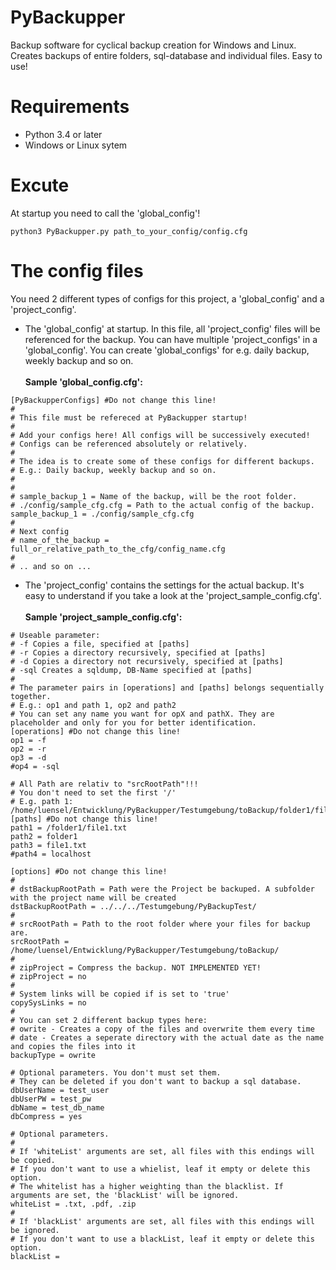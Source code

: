 PyBackupper
===========

Backup software for cyclical backup creation for Windows and Linux. Creates backups of entire folders, sql-database and individual files. Easy to use!

# Requirements
* Python 3.4 or later
* Windows or Linux sytem

# Excute

At startup you need to call the 'global_config'!
```
python3 PyBackupper.py path_to_your_config/config.cfg
```

# The config files
You need 2 different types of configs for this project, a 'global_config' and a 'project_config'. 

* The 'global_config' at startup. In this file, all 'project_config' files will be referenced for the backup. You can have multiple 'project_configs' in a 'global_config'. You can create 'global_configs' for e.g. daily backup, weekly backup and so on. <br><br> 
**Sample 'global_config.cfg':**
```
[PyBackupperConfigs] #Do not change this line!
#
# This file must be refereced at PyBackupper startup!
#
# Add your configs here! All configs will be successively executed!
# Configs can be referenced absolutely or relatively. 
#
# The idea is to create some of these configs for different backups. 
# E.g.: Daily backup, weekly backup and so on.
#
#
# sample_backup_1 = Name of the backup, will be the root folder.
# ./config/sample_cfg.cfg = Path to the actual config of the backup.
sample_backup_1 = ./config/sample_cfg.cfg
#
# Next config
# name_of_the_backup = full_or_relative_path_to_the_cfg/config_name.cfg
#
# .. and so on ...
```
* The 'project_config' contains the settings for the actual backup. It's easy to understand if you take a look at the 'project_sample_config.cfg'. <br><br>
**Sample 'project_sample_config.cfg':**
```
# Useable parameter:
# -f Copies a file, specified at [paths]
# -r Copies a directory recursively, specified at [paths] 
# -d Copies a directory not recursively, specified at [paths]
# -sql Creates a sqldump, DB-Name specified at [paths]
# 
# The parameter pairs in [operations] and [paths] belongs sequentially together.
# E.g.: op1 and path 1, op2 and path2
# You can set any name you want for opX and pathX. They are placeholder and only for you for better identification.
[operations] #Do not change this line! 
op1 = -f
op2 = -r
op3 = -d
#op4 = -sql

# All Path are relativ to "srcRootPath"!!!
# You don't need to set the first '/'
# E.g. path 1: /home/luensel/Entwicklung/PyBackupper/Testumgebung/toBackup/folder1/file1.txt
[paths] #Do not change this line!
path1 = /folder1/file1.txt
path2 = folder1
path3 = file1.txt
#path4 = localhost

[options] #Do not change this line!
# 
# dstBackupRootPath = Path were the Project be backuped. A subfolder with the project name will be created
dstBackupRootPath = ../../../Testumgebung/PyBackupTest/
#
# srcRootPath = Path to the root folder where your files for backup are.
srcRootPath = /home/luensel/Entwicklung/PyBackupper/Testumgebung/toBackup/
#
# zipProject = Compress the backup. NOT IMPLEMENTED YET!
# zipProject = no
#
# System links will be copied if is set to 'true'
copySysLinks = no
#
# You can set 2 different backup types here:
# owrite - Creates a copy of the files and overwrite them every time
# date - Creates a seperate directory with the actual date as the name and copies the files into it
backupType = owrite

# Optional parameters. You don't must set them. 
# They can be deleted if you don't want to backup a sql database.
dbUserName = test_user
dbUserPW = test_pw
dbName = test_db_name
dbCompress = yes

# Optional parameters.
#
# If 'whiteList' arguments are set, all files with this endings will be copied. 
# If you don't want to use a whielist, leaf it empty or delete this option.
# The whitelist has a higher weighting than the blacklist. If arguments are set, the 'blackList' will be ignored.
whiteList = .txt, .pdf, .zip 
#
# If 'blackList' arguments are set, all files with this endings will be ignored.  
# If you don't want to use a blackList, leaf it empty or delete this option.
blackList = 

```
